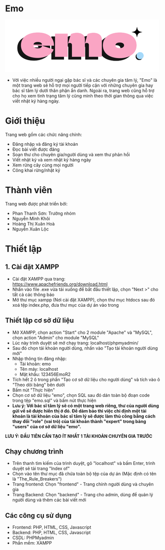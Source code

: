 # Emo

![Logo](logo.png)

* Với việc nhiều người ngại gặp bác sĩ và các chuyên gia tâm lý, "Emo" là một trang web sẽ hỗ trợ mọi người tiếp cận với những chuyên gia hay bác sĩ tâm lý dưới thân phận ẩn danh. Ngoài ra, trang web cũng hỗ trợ cho họ xem tình trạng tâm lý cũng mình theo thời gian thông qua việc viết nhật ký hàng ngày.

# Giới thiệu
Trang web gồm các chức năng chính:
- Đăng nhập và đăng ký tài khoản
- Đọc bài viết được đăng
- Soạn thư cho chuyên gia/người dùng và xem thư phản hồi
- Viết nhật ký và xem nhật ký hàng ngày
- Xem rừng cây cùng mọi người
- Công khai rừng/nhật ký

# Thành viên
Trang web được phát triển bởi:
- Phan Thanh Sơn: Trưởng nhóm
- Nguyễn Minh Khôi
- Hoàng Thị Xuân Hoà
- Nguyễn Xuân Lộc

# Thiết lập

## 1. Cài đặt XAMPP
- Cài đặt XAMPP qua trang: https://www.apachefriends.org/download.html
- Nhấn vào file .exe vừa tải xuống để bắt đầu thiết lập, chọn "Next >" cho tất cả các thông báo 
- Mở thư mục xampp (Nơi cài đặt XAMPP), chọn thư mục htdocs sau đó xoá tệp index.php, đưa thư mục của dự án vào trong

## Thiết lập cơ sở dữ liệu
- Mở XAMPP, chọn action "Start" cho 2 module "Apache" và "MySQL", chọn action "Admin" cho module "MySQL"
- Lúc này trình duyệt sẽ mở chạy trang: localhost/phpmyadmin/
- Sau đó chọn tải khoản người dùng, nhấn vào "Tạo tài khoản người dùng mới"
- Nhập thông tin đăng nhập:
  - Tài khoản: emo
  - Tên máy: localhost
  - Mật khẩu: 123456EmoR2
- Tích hết 2 ô trong phần "Tạo cơ sở dữ liệu cho người dùng" và tích vào ô "Theo dõi bảng" bên dưới
- Bấm nút "Thực hiện"
- Chọn cơ sở dữ liệu "emo", chọn SQL sau đó dán toàn bộ đoạn code trong tệp "emo.sql" và bấm nút thực hiện
- **Lưu ý: Với bác sĩ tâm lý sẽ có một trang web riêng, thư của người dùng gửi về sẽ được hiển thị ở đó. Để dảm bảo thì việc chỉ định một tài khoản là tài khoản của bác sĩ tâm lý sẽ được làm thủ công bằng cách thay đổi "role" (vai trò) của tài khoản thành "expert" trong bảng "users" của cơ sở dữ liệu "emo".**

**LƯU Ý: ĐẦU TIÊN CẦN TẠO ÍT NHẤT 1 TÀI KHOẢN CHUYÊN GIA TRƯỚC**

## Chạy chương trình
- Trên thanh tìm kiếm của trình duyệt, gõ "localhost" và bấm Enter, trình duyệt sẽ tải trang "Index of"
- Chọn vào tên thư mục đã chứa toàn bộ tệp của dự án (Mặc định có tên là "The_Rule_Breakers")
- Trang frontend: Chọn "frontend" - Trang chính người dùng và chuyên gia
- Trang Backend: Chọn "backend" - Trang cho admin, dùng để quản lý người dùng và thêm các bài viết mới

## Các công cụ sử dụng
- Frontend: PHP, HTML, CSS, Javascript
- Backend: PHP, HTML, CSS, Javascript
- CSDL: PHPMyadmin
- Phần mềm: XAMPP